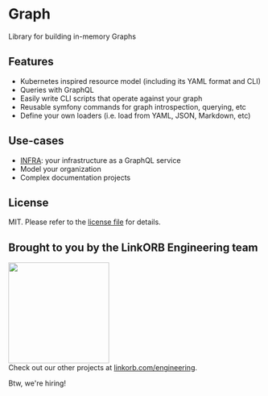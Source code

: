 Graph
=====

Library for building in-memory Graphs

## Features

* Kubernetes inspired resource model (including its YAML format and CLI)
* Queries with GraphQL
* Easily write CLI scripts that operate against your graph
* Reusable symfony commands for graph introspection, querying, etc
* Define your own loaders (i.e. load from YAML, JSON, Markdown, etc)

## Use-cases

* [INFRA](https://github.com/linkorb/infra): your infrastructure as a GraphQL service
* Model your organization
* Complex documentation projects

## License

MIT. Please refer to the [license file](LICENSE) for details.

## Brought to you by the LinkORB Engineering team

<img src="http://www.linkorb.com/d/meta/tier1/images/linkorbengineering-logo.png" width="200px" /><br />
Check out our other projects at [linkorb.com/engineering](http://www.linkorb.com/engineering).

Btw, we're hiring!